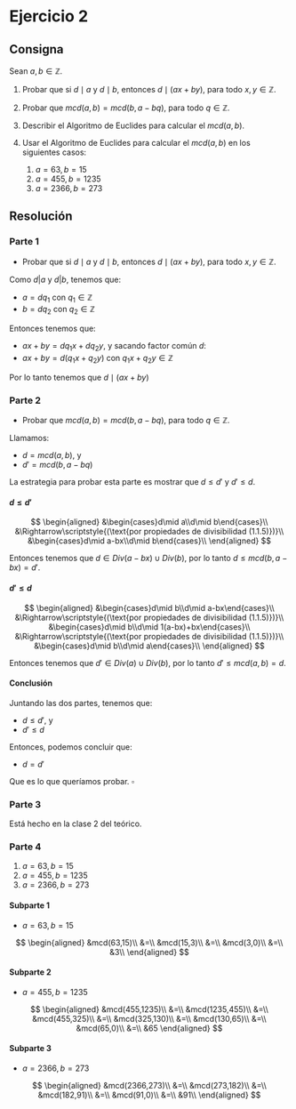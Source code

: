 # Ejercicio 2

## Consigna


Sean $a, b \in \mathbb{Z}$.

1. Probar que si $d \mid a$ y $d \mid b$, entonces $d \mid (ax + by)$, para todo $x, y \in \mathbb{Z}$.
2. Probar que $mcd(a, b) = mcd(b, a - bq)$, para todo $q \in \mathbb{Z}$.
3. Describir el Algoritmo de Euclides para calcular el $mcd(a, b)$.
4. Usar el Algoritmo de Euclides para calcular el $mcd(a, b)$ en los siguientes casos:

    1. $a = 63, b = 15$  
    2. $a = 455, b = 1235$  
    3. $a = 2366, b = 273$  

## Resolución

### Parte 1

- Probar que si $d \mid a$ y $d \mid b$, entonces $d \mid (ax + by)$, para todo $x, y \in \mathbb{Z}$.

Como $d|a$ y $d|b$, tenemos que:

- $a=dq_1$ con $q_1\in\mathbb{Z}$
- $b=dq_2$ con $q_2\in\mathbb{Z}$

Entonces tenemos que:

- $ax+by=dq_1x+dq_2y$, y sacando factor común $d$:
- $ax+by=d(q_1x+q_2y)$ con $q_1x+q_2y\in\mathbb{Z}$

Por lo tanto tenemos que $d\mid (ax+by)$

### Parte 2

- Probar que $mcd(a, b) = mcd(b, a - bq)$, para todo $q \in \mathbb{Z}$.

Llamamos:

- $d=mcd(a,b)$, y
- $d'=mcd(b,a-bq)$

La estrategia para probar esta parte es mostrar que $d\leq d'$ y $d'\leq d$.

#### $d\leq d'$

$$
\begin{aligned}
&\begin{cases}d\mid a\\d\mid b\end{cases}\\
&\Rightarrow\scriptstyle{(\text{por propiedades de divisibilidad (1.1.5)})}\\
&\begin{cases}d\mid a-bx\\d\mid b\end{cases}\\
\end{aligned}
$$

Entonces tenemos que $d\in Div(a-bx)\cup Div(b)$, por lo tanto $d\leq mcd(b,a-bx)=d'$.

#### $d'\leq d$

$$
\begin{aligned}
&\begin{cases}d\mid b\\d\mid a-bx\end{cases}\\
&\Rightarrow\scriptstyle{(\text{por propiedades de divisibilidad (1.1.5)})}\\
&\begin{cases}d\mid b\\d\mid 1(a-bx)+bx\end{cases}\\
&\Rightarrow\scriptstyle{(\text{por propiedades de divisibilidad (1.1.5)})}\\
&\begin{cases}d\mid b\\d\mid a\end{cases}\\
\end{aligned}
$$

Entonces tenemos que $d'\in Div(a)\cup Div(b)$, por lo tanto $d'\leq mcd(a,b)=d$.

#### Conclusión

Juntando las dos partes, tenemos que:

- $d\leq d'$, y
- $d'\leq d$

Entonces, podemos concluir que:

- $d=d'$

Que es lo que queríamos probar. $\square$

### Parte 3

Está hecho en la clase 2 del teórico.

### Parte 4

1. $a = 63, b = 15$
2. $a = 455, b = 1235$
3. $a = 2366, b = 273$


#### Subparte 1

- $a = 63, b = 15$ 

$$
\begin{aligned}
&mcd(63,15)\\
&=\\
&mcd(15,3)\\
&=\\
&mcd(3,0)\\
&=\\
&3\\
\end{aligned}
$$

#### Subparte 2

- $a = 455, b = 1235$

$$
\begin{aligned}
&mcd(455,1235)\\
&=\\
&mcd(1235,455)\\
&=\\
&mcd(455,325)\\
&=\\
&mcd(325,130)\\
&=\\
&mcd(130,65)\\
&=\\
&mcd(65,0)\\
&=\\
&65
\end{aligned}
$$

#### Subparte 3

- $a = 2366, b = 273$

$$
\begin{aligned}
&mcd(2366,273)\\
&=\\
&mcd(273,182)\\
&=\\
&mcd(182,91)\\
&=\\
&mcd(91,0)\\
&=\\
&91\\
\end{aligned}
$$